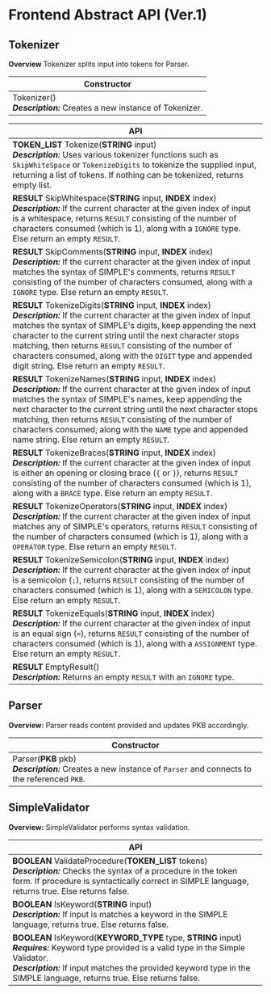 # Frontend Abstract API (Ver.1)

## Tokenizer
**Overview** Tokenizer splits input into tokens for Parser.

|**Constructor**|
|---|
|Tokenizer() <br> ***Description:*** Creates a new instance of Tokenizer.|

| **API** | 
| -------- | 
| **TOKEN_LIST** Tokenize(**STRING** input) <br> ***Description:*** Uses various tokenizer functions such as `SkipWhiteSpace` or `TokenizeDigits` to tokenize the supplied input, returning a list of tokens. If nothing can be tokenized, returns empty list. | 
| **RESULT** SkipWhitespace(**STRING** input, **INDEX** index) <br> ***Description:*** If the current character at the given index of input is a whitespace, returns `RESULT` consisting of the number of characters consumed (which is 1), along with a `IGNORE` type. Else return an empty `RESULT`. | 
| **RESULT** SkipComments(**STRING** input, **INDEX** index) <br> ***Description:*** If the current character at the given index of input matches the syntax of SIMPLE's comments, returns `RESULT` consisting of the number of characters consumed, along with a `IGNORE` type. Else return an empty `RESULT`. | 
| **RESULT** TokenizeDigits(**STRING** input, **INDEX** index) <br> ***Description:*** If the current character at the given index of input matches the syntax of SIMPLE's digits, keep appending the next character to the current string until the next character stops matching, then returns `RESULT` consisting of the number of characters consumed, along with the `DIGIT` type and appended digit string. Else return an empty `RESULT`. |
| **RESULT** TokenizeNames(**STRING** input, **INDEX** index) <br> ***Description:*** If the current character at the given index of input matches the syntax of SIMPLE's names, keep appending the next character to the current string until the next character stops matching, then returns `RESULT` consisting of the number of characters consumed, along with the `NAME` type and appended name string. Else return an empty `RESULT`. |
| **RESULT** TokenizeBraces(**STRING** input, **INDEX** index) <br> ***Description:*** If the current character at the given index of input is either an opening or closing brace (`{` or `}`), returns `RESULT` consisting of the number of characters consumed (which is 1), along with a `BRACE` type. Else return an empty `RESULT`. |
| **RESULT** TokenizeOperators(**STRING** input, **INDEX** index) <br> ***Description:*** If the current character at the given index of input matches any of SIMPLE's operators, returns `RESULT` consisting of the number of characters consumed (which is 1), along with a `OPERATOR` type. Else return an empty `RESULT`. |
| **RESULT** TokenizeSemicolon(**STRING** input, **INDEX** index) <br> ***Description:*** If the current character at the given index of input is a semicolon (`;`), returns `RESULT` consisting of the number of characters consumed (which is 1), along with a `SEMICOLON` type. Else return an empty `RESULT`. |
| **RESULT** TokenizeEquals(**STRING** input, **INDEX** index) <br> ***Description:*** If the current character at the given index of input is an equal sign (`=`), returns `RESULT` consisting of the number of characters consumed (which is 1), along with a `ASSIGNMENT` type. Else return an empty `RESULT`. |
|**RESULT** EmptyResult()<br> ***Description:*** Returns an empty `RESULT` with an `IGNORE` type.|
## Parser
**Overview:** Parser reads content provided and updates PKB accordingly.

| **Constructor** 
| -------- | 
| Parser(**PKB** pkb)<br>***Description:***  Creates a new instance of `Parser` and connects to the referenced `PKB`.

## SimpleValidator
**Overview:** SimpleValidator performs syntax validation.

| **API** | 
| -------- | 
| **BOOLEAN** ValidateProcedure(**TOKEN_LIST** tokens) <br> ***Description:*** Checks the syntax of a procedure in the token form. If procedure is syntactically correct in SIMPLE language, returns true. Else returns false. | 
| **BOOLEAN** IsKeyword(**STRING** input) <br> ***Description:*** If input is matches a keyword in the SIMPLE language, returns true. Else returns false. |
| **BOOLEAN** IsKeyword(**KEYWORD_TYPE** type, **STRING** input)<br> ***Requires:*** Keyword type provided is a valid type in the Simple Validator.  <br> ***Description:*** If input matches the provided keyword type in the SIMPLE language, returns true. Else returns false. |

